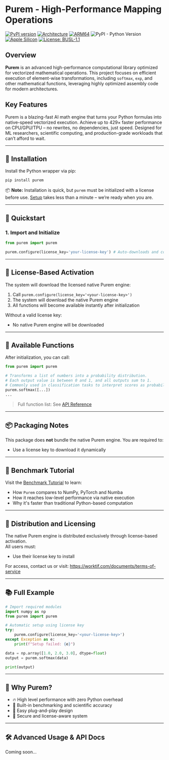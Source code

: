 # Purem - High-Performance Mapping Operations
[![PyPI version](https://badge.fury.io/py/purem.svg)](https://pypi.org/project/purem/)
[![Architecture](https://img.shields.io/badge/architecture-x86--64-002e30)](https://refspecs.linuxfoundation.org/elf/x86_64-abi-0.99.pdf)
[![ARM64](https://img.shields.io/badge/architecture-ARM64-002e30)](https://github.com/worktif/purem_sandbox)
![PyPI - Python Version](https://img.shields.io/pypi/pyversions/purem)
[![Apple Silicon](https://img.shields.io/badge/sandbox-Apple%20Silicon-green)](https://github.com/worktif/purem_sandbox)
[![License: BUSL-1.1](https://img.shields.io/badge/license-BUSL--1.1-blue.svg)](https://worktif.com/documents/terms-of-service)

## Overview

**Purem** is an advanced high-performance computational library optimized for vectorized mathematical operations. This project focuses on efficient execution of element-wise transformations, including `softmax`, `exp`, and other mathematical functions, leveraging highly optimized assembly code for modern architectures.

## Key Features

Purem is a blazing-fast AI math engine that turns your Python formulas into native-speed vectorized execution. Achieve up to 429× faster performance on CPU/GPU/TPU – no rewrites, no dependencies, just speed. Designed for ML researchers, scientific computing, and production-grade workloads that can’t afford to wait.

---

## 🔧 Installation

Install the Python wrapper via pip:

```bash
pip install purem
```

📦 **Note:** Installation is quick, but `purem` must be initialized with a license before use.
[Setup](https://worktif.com/#start) takes less than a minute – we’re ready when you are.

---

## 🚀 Quickstart

### 1. Import and Initialize

```python
from purem import purem

purem.configure(license_key='your-license-key') # Auto-downloads and configures backend
```

---

## 🔐 License-Based Activation

The system will download the licensed native Purem engine:

1. Call `purem.configure(license_key='<your-license-key>')`
2. The system will download the native Purem engine
3. All functions will become available instantly after initialization

Without a valid license key:
- No native Purem engine will be downloaded

---

## 🧠 Available Functions

After initialization, you can call:

```python
from purem import purem

# Transforms a list of numbers into a probability distribution. 
# Each output value is between 0 and 1, and all outputs sum to 1. 
# Commonly used in classification tasks to interpret scores as probabilities.
purem.softmax([...])
...
```

> Full function list: See [API Reference](https://worktif.com/docs/basic-usage)

---

## 📦 Packaging Notes

This package does **not** bundle the native Purem engine. You are required to:
- Use a license key to download it dynamically

---

## 🧪 Benchmark Tutorial

Visit the [Benchmark Tutorial](https://worktif.com/#benchmarks) to learn:
- How `Purem` compares to NumPy, PyTorch and Numba
- How it reaches low-level performance via native execution
- Why it's faster than traditional Python-based computation

---

## 📧 Distribution and Licensing

The native Purem engine is distributed exclusively through license-based activation.  
All users must:
- Use their license key to install  

For access, contact us or visit: https://worktif.com/documents/terms-of-service

---

## 📚 Full Example

```python
# Import required modules
import numpy as np
from purem import purem

# Automatic setup using license key
try:
    purem.configure(license_key='<your-license-key>')
except Exception as e:
    print(f"Setup failed: {e}")

data = np.array([1.0, 2.0, 3.0], dtype=float)
output = purem.softmax(data)

print(output)
```

---

## 🧠 Why Purem?

- 🔥 High level performance with zero Python overhead
- 🧪 Built-in benchmarking and scientific accuracy
- 🧩 Easy plug-and-play design
- 🔐 Secure and license-aware system

---

## 🛠 Advanced Usage & API Docs

Coming soon...